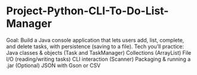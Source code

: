 # Project-Python-CLI-To-Do-List-Manager
Goal: Build a Java console application that lets users add, list, complete, and delete tasks, with persistence (saving to a file).  Tech you’ll practice:  Java classes &amp; objects (Task and TaskManager)  Collections (ArrayList)  File I/O (reading/writing tasks)  CLI interaction (Scanner)  Packaging &amp; running a .jar  (Optional) JSON with Gson or CSV
